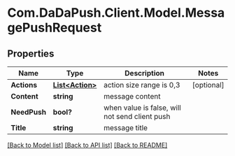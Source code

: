 
# Com.DaDaPush.Client.Model.MessagePushRequest

## Properties

Name | Type | Description | Notes
------------ | ------------- | ------------- | -------------
**Actions** | [**List&lt;Action&gt;**](Action.md) | action size range is 0,3 | [optional] 
**Content** | **string** | message content | 
**NeedPush** | **bool?** | when value is false, will not send client push | 
**Title** | **string** | message title | 

[[Back to Model list]](../README.md#documentation-for-models)
[[Back to API list]](../README.md#documentation-for-api-endpoints)
[[Back to README]](../README.md)

